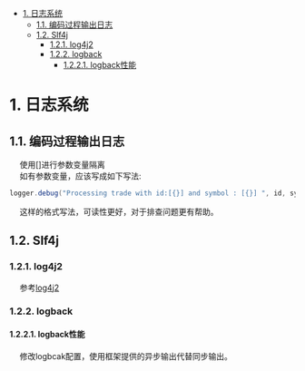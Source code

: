
<!-- TOC -->

- [1. 日志系统](#1-日志系统)
    - [1.1. 编码过程输出日志](#11-编码过程输出日志)
    - [1.2. Slf4j](#12-slf4j)
        - [1.2.1. log4j2](#121-log4j2)
        - [1.2.2. logback](#122-logback)
            - [1.2.2.1. logback性能](#1221-logback性能)

<!-- /TOC -->

# 1. 日志系统
## 1.1. 编码过程输出日志  
<!-- 
如何在12个小时，搞定日志监控？
https://mp.weixin.qq.com/s/6Bjr1PUAC98IIaxBFcECNw

LogBack的filter的应用
https://blog.csdn.net/wangzhan0123/article/details/81219789

Slf4j适配日志原理 
https://mp.weixin.qq.com/s/hGtkjhG1Wz9BwrLKU4ph-w

mybatis日志功能是如何设计的？ 
https://mp.weixin.qq.com/s/JkdszV7Oy9E9cITNebY2NA

日志打印的15个建议 
https://mp.weixin.qq.com/s/D7rye88cki8rXMg0v1-dVw

-->  
&emsp; 使用[]进行参数变量隔离  
&emsp; 如有参数变量，应该写成如下写法:  

```java
logger.debug("Processing trade with id:[{}] and symbol : [{}] ", id, symbol);
```
&emsp; 这样的格式写法，可读性更好，对于排查问题更有帮助。  

## 1.2. Slf4j  


### 1.2.1. log4j2
&emsp; 参考[log4j2](/docs/web/log4j2.md)  


### 1.2.2. logback

#### 1.2.2.1. logback性能
&emsp; 修改logbcak配置，使用框架提供的异步输出代替同步输出。  

<!-- 

logback日志导致的性能问题
https://blog.csdn.net/qq_38536878/article/details/123821072

-->


